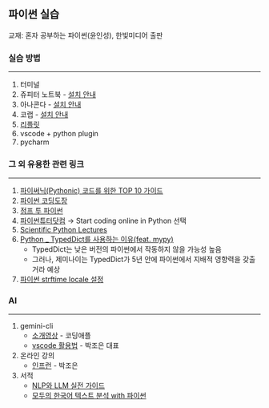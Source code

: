 ## 파이썬 실습
교재: 혼자 공부하는 파이썬(윤인성), 한빛미디어 출판


### 실습 방법
--- 

1. 터미널
2. 쥬피터 노트북 - [설치 안내](https://blog.naver.com/songsite123/223049049553)
3. 아나콘다 - [설치 안내](https://blog.naver.com/codeitofficial/223497697349)
4. 코랩 - [설치 안내](https://kimpanda.tistory.com/108)
5. [리플릿](https://replit.com/~)
6. vscode + python plugin
7. pycharm


### 그 외 유용한 관련 링크
---
1. [파이써닉(Pythonic) 코드를 위한 TOP 10 가이드](https://facerain.github.io/pythonic-code-guide/)
2. [파이썬 코딩도장](https://dojang.io/course/view.php?id=7)
3. [점프 투 파이썬](https://wikidocs.net/book/1)
4. [파이썬튜터닷컴](https://pythontutor.com/) → Start coding online in Python 선택
5. [Scientific Python Lectures](https://lectures.scientific-python.org/)
6. [Python _ TypedDict를 사용하는 이유(feat. mypy)](https://daco2020.tistory.com/417)
    - TypedDict는 낮은 버전의 파이썬에서 작동하지 않을 가능성 높음
    - 그러나, 제미나이는 TypedDict가 5년 안에 파이썬에서 지배적 영향력을 갖출거라 예상
7. [파이썬 strftime locale 설정
](https://2ykwang.medium.com/%ED%8C%8C%EC%9D%B4%EC%8D%AC-strftime-locale-%EC%84%A4%EC%A0%95-a3a6d2db21d9)

### AI
---
1. gemini-cli
    - [소개영상](https://www.youtube.com/watch?v=f-Izv0ZIeQs) - 코딩애플
    - [vscode 활용법](https://www.youtube.com/watch?v=dd521fc6hO0) - 박조은 대표
2. 온라인 강의
    - [인프런](https://www.inflearn.com/users/91177/@todaycode?gad_source=1&gad_campaignid=20714471420&gclid=Cj0KCQjwrc7GBhCfARIsAHGcW5XNMZjZAkYTDrZn8uQjwaJdojIRGSLBwds_tJetyurNJNayveZN2iAaAldwEALw_wcB) - 박조은
3. 서적
    - [NLP와 LLM 실전 가이드](https://www.yes24.com/product/goods/142954897)
    - [모두의 한국어 텍스트 분석 with 파이썬](https://www.yes24.com/product/goods/119117002)